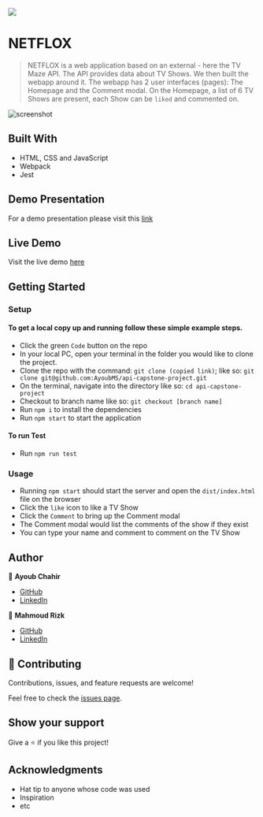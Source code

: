 ![](https://img.shields.io/badge/Microverse-blueviolet)

# NETFLOX

> NETFLOX is a web application based on an external - here the TV Maze API. The API provides data about TV Shows. We then built the webapp around it. The webapp has 2 user interfaces (pages): The Homepage and the Comment modal. On the Homepage, a list of 6 TV Shows are present, each Show can be `liked` and commented on.

![screenshot](./src/assets/images/scrnsht.png)

## Built With

- HTML, CSS and JavaScript
- Webpack
- Jest

## Demo Presentation

For a demo presentation please visit this [link](https://drive.google.com/file/d/1MhHWGp7qNawExu1sP-Odo4PGh5FPm4X9/view?usp=sharing)

## Live Demo

Visit the live demo [here](https://ayoubms.github.io/NETFLOX/)

## Getting Started

### Setup

#### To get a local copy up and running follow these simple example steps.

- Click the green `Code` button on the repo
- In your local PC, open your terminal in the folder you would like to clone the project.
- Clone the repo with the command: `git clone (copied link)`; like so: `git clone git@github.com:AyoubMS/api-capstone-project.git`
- On the terminal, navigate into the directory like so: `cd api-capstone-project`
- Checkout to branch name like so: `git checkout [branch name]`
- Run `npm i` to install the dependencies
- Run `npm start` to start the application

#### To run Test

- Run `npm run test`

### Usage

- Running `npm start` should start the server and open the `dist/index.html` file on the browser
- Click the `like` icon to like a TV Show
- Click the `Comment` to bring up the Comment modal
- The Comment modal would list the comments of the show if they exist
- You can type your name and comment to comment on the TV Show

## Author

👤 **Ayoub Chahir**

- [GitHub](https://github.com/AyoubMS)
- [LinkedIn](https://www.linkedin.com/in/ayoub-chahir/)

👤 **Mahmoud Rizk**

- [GitHub](https://github.com/Elerqsousy)
- [LinkedIn](https://www.linkedin.com/in/mahmoud-rizk/)

## 🤝 Contributing

Contributions, issues, and feature requests are welcome!

Feel free to check the [issues page](../../issues/).

## Show your support

Give a ⭐️ if you like this project!

## Acknowledgments

- Hat tip to anyone whose code was used
- Inspiration
- etc
